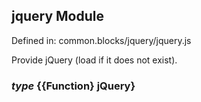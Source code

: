 ## jquery Module

Defined in: common.blocks/jquery/jquery.js

Provide jQuery (load if it does not exist).

### *type* {{Function} jQuery}

